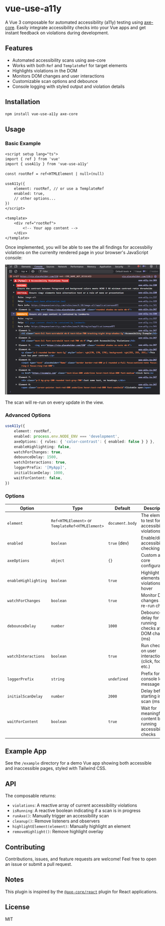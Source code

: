 # vue-use-a11y

A Vue 3 composable for automated accessibility (a11y) testing using [axe-core](https://github.com/dequelabs/axe-core). Easily integrate accessibility checks into your Vue apps and get instant feedback on violations during development.

## Features

- Automated accessibility scans using axe-core
- Works with both `Ref` and `TemplateRef` for target elements
- Highlights violations in the DOM
- Monitors DOM changes and user interactions
- Customizable scan options and debounce
- Console logging with styled output and violation details

## Installation

```sh
npm install vue-use-a11y axe-core
```

## Usage

### Basic Example

```vue
<script setup lang="ts">
import { ref } from 'vue'
import { useA11y } from 'vue-use-a11y'

const rootRef = ref<HTMLElement | null>(null)

useA11y({
	element: rootRef, // or use a TemplateRef
	enabled: true,
	// other options...
})
</script>

<template>
	<div ref="rootRef">
		<!-- Your app content -->
	</div>
</template>
```

Once implemented, you will be able to see the all findings for accessbiliy violations on the currenlty rendered page in your browser's JavaScript console:

![Console output showing accessibility violations](./console_example.png)

The scan will re-run on every update in the view. 

### Advanced Options

```ts
useA11y({
	element: rootRef,
	enabled: process.env.NODE_ENV === 'development',
	axeOptions: { rules: { 'color-contrast': { enabled: false } } },
	enableHighlighting: false,
	watchForChanges: true,
	debounceDelay: 1500,
	watchInteractions: true,
	loggerPrefix: '[MyApp]',
	initialScanDelay: 1000,
	waitForContent: false,
})
```

### Options

| Option              | Type                                         | Default      | Description                                                                 |
|---------------------|----------------------------------------------|--------------|-----------------------------------------------------------------------------|
| `element`           | `Ref<HTMLElement>` or `TemplateRef<HTMLElement>` | `document.body` | The element to test for accessibility violations                            |
| `enabled`           | `boolean`                                    | `true` (dev) | Enable/disable accessibility checking                                       |
| `axeOptions`        | `object`                                     | `{}`         | Custom axe-core configuration                                               |
| `enableHighlighting`| `boolean`                                    | `true`       | Highlight elements with violations on hover                                 |
| `watchForChanges`   | `boolean`                                    | `true`       | Monitor DOM changes and re-run checks                                      |
| `debounceDelay`     | `number`                                     | `1000`       | Debounce delay for re-running checks after DOM changes (ms)                 |
| `watchInteractions` | `boolean`                                    | `true`       | Run checks on user interactions (click, focus, etc.)                        |
| `loggerPrefix`      | `string`                                     | `undefined`  | Prefix for console log messages                                             |
| `initialScanDelay`  | `number`                                     | `2000`       | Delay before starting initial scan (ms)                                     |
| `waitForContent`    | `boolean`                                    | `true`       | Wait for meaningful content before running accessibility checks             |

## Example App

See the `/example` directory for a demo Vue app showing both accessible and inaccessible pages, styled with Tailwind CSS.

## API

The composable returns:

- `violations`: A reactive array of current accessibility violations
- `isRunning`: A reactive boolean indicating if a scan is in progress
- `runAxe()`: Manually trigger an accessibility scan
- `cleanup()`: Remove listeners and observers
- `highlightElement(element)`: Manually highlight an element
- `removeHighlight()`: Remove highlight overlay

## Contributing

Contributions, issues, and feature requests are welcome! Feel free to open an issue or submit a pull request.

## Notes

This plugin is inspired by the [`@axe-core/react`](https://github.com/dequelabs/axe-core-npm) plugin for React applications.

## License

MIT
